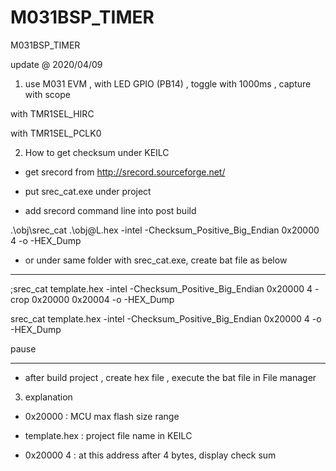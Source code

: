 # M031BSP_TIMER
 M031BSP_TIMER

update @ 2020/04/09

1. use M031 EVM , with LED GPIO (PB14) , toggle with 1000ms , capture with scope

with TMR1SEL_HIRC


with TMR1SEL_PCLK0

2. How to get checksum under KEILC

- get srecord from http://srecord.sourceforge.net/

- put srec_cat.exe under project

- add srecord command line into post build

.\obj\srec_cat .\obj\@L.hex -intel -Checksum_Positive_Big_Endian 0x20000 4 -o -HEX_Dump

- or under same folder with srec_cat.exe, create bat file as below

**************

;srec_cat template.hex -intel -Checksum_Positive_Big_Endian 0x20000 4 -crop 0x20000 0x20004 -o -HEX_Dump

srec_cat template.hex -intel -Checksum_Positive_Big_Endian 0x20000 4 -o -HEX_Dump

pause

**************

- after build project , create hex file , execute the bat file in File manager

3. explanation

- 0x20000 : MCU max flash size range

- template.hex : project file name in KEILC

- 0x20000 4 : at this address after 4 bytes, display check sum

